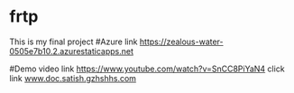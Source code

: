# frtp
This is my final project 
#Azure link https://zealous-water-0505e7b10.2.azurestaticapps.net


#Demo video link https://www.youtube.com/watch?v=SnCC8PiYaN4
click link  www.doc.satish.gzhshhs.com
